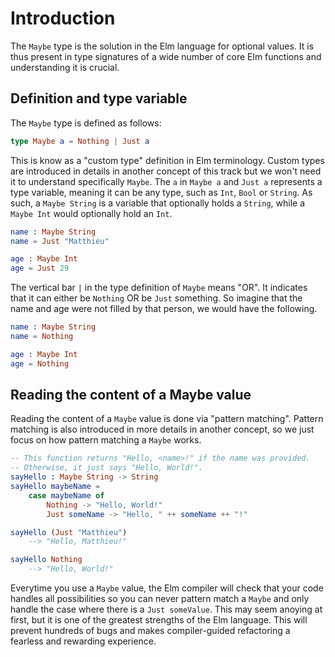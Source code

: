# Introduction

The `Maybe` type is the solution in the Elm language for optional values.
It is thus present in type signatures of a wide number of core Elm functions and understanding it is crucial.

## Definition and type variable

The `Maybe` type is defined as follows:

```elm
type Maybe a = Nothing | Just a
```

This is know as a "custom type" definition in Elm terminology.
Custom types are introduced in details in another concept of this track but we won't need it to understand specifically `Maybe`.
The `a` in `Maybe a` and `Just a` represents a type variable, meaning it can be any type, such as `Int`, `Bool` or `String`.
As such, a `Maybe String` is a variable that optionally holds a `String`, while a `Maybe Int` would optionally hold an `Int`.

```elm
name : Maybe String
name = Just "Matthieu"

age : Maybe Int
age = Just 29
```

The vertical bar `|` in the type definition of `Maybe` means "OR".
It indicates that it can either be `Nothing` OR be `Just` something.
So imagine that the name and age were not filled by that person, we would have the following.

```elm
name : Maybe String
name = Nothing

age : Maybe Int
age = Nothing
```

## Reading the content of a Maybe value

Reading the content of a `Maybe` value is done via "pattern matching".
Pattern matching is also introduced in more details in another concept, so we just focus on how pattern matching a `Maybe` works.

```elm
-- This function returns "Hello, <name>!" if the name was provided.
-- Otherwise, it just says "Hello, World!".
sayHello : Maybe String -> String
sayHello maybeName =
    case maybeName of
        Nothing -> "Hello, World!"
        Just someName -> "Hello, " ++ someName ++ "!"

sayHello (Just "Matthieu")
    --> "Hello, Matthieu!"

sayHello Nothing
    --> "Hello, World!"
```

Everytime you use a `Maybe` value, the Elm compiler will check that your code handles all possibilities so you can never pattern match a `Maybe` and only handle the case where there is a `Just someValue`.
This may seem anoying at first, but it is one of the greatest strengths of the Elm language.
This will prevent hundreds of bugs and makes compiler-guided refactoring a fearless and rewarding experience.
